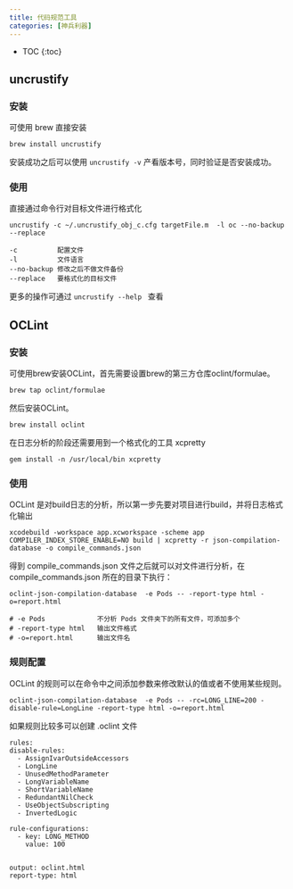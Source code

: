 ```yaml
---
title: 代码规范工具
categories: [神兵利器]
---
```


- TOC
{:toc}

## uncrustify

### 安装
可使用 brew 直接安装

```shell
brew install uncrustify
```

安装成功之后可以使用 `uncrustify -v` 产看版本号，同时验证是否安装成功。


### 使用

直接通过命令行对目标文件进行格式化

```
uncrustify -c ~/.uncrustify_obj_c.cfg targetFile.m  -l oc --no-backup --replace 

-c          配置文件       
-l          文件语言
--no-backup 修改之后不做文件备份
--replace   要格式化的目标文件
```

更多的操作可通过 `uncrustify --help ` 查看



## OCLint

### 安装

可使用brew安装OCLint，首先需要设置brew的第三方仓库oclint/formulae。

```
brew tap oclint/formulae
```

然后安装OCLint。

```
brew install oclint
```

在日志分析的阶段还需要用到一个格式化的工具 xcpretty

```shell
gem install -n /usr/local/bin xcpretty
```

### 使用

OCLint 是对build日志的分析，所以第一步先要对项目进行build，并将日志格式化输出

```shell
xcodebuild -workspace app.xcworkspace -scheme app COMPILER_INDEX_STORE_ENABLE=NO build | xcpretty -r json-compilation-database -o compile_commands.json
```

得到 compile_commands.json 文件之后就可以对文件进行分析，在 compile_commands.json 所在的目录下执行：

```shell
oclint-json-compilation-database  -e Pods -- -report-type html -o=report.html

# -e Pods             不分析 Pods 文件夹下的所有文件，可添加多个
# -report-type html   输出文件格式
# -o=report.html      输出文件名
```

### 规则配置

OCLint 的规则可以在命令中之间添加参数来修改默认的值或者不使用某些规则。

```
oclint-json-compilation-database  -e Pods -- -rc=LONG_LINE=200 -disable-rule=LongLine -report-type html -o=report.html
```

如果规则比较多可以创建 .oclint 文件

```
rules:
disable-rules:
  - AssignIvarOutsideAccessors
  - LongLine
  - UnusedMethodParameter
  - LongVariableName
  - ShortVariableName
  - RedundantNilCheck
  - UseObjectSubscripting
  - InvertedLogic

rule-configurations:
  - key: LONG_METHOD 
    value: 100


output: oclint.html
report-type: html
```

